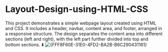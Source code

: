 # Layout-Design-using-HTML-CSS
This project demonstrates a simple webpage layout created using HTML and CSS. It includes a header, navbar, content area, and footer, arranged in a responsive structure. The design separates the content area into different sections (left and right), with the left part further divided into top and bottom sections.
⬇️
![{FFF8F60E-31E0-4FD2-BA2B-B6C290431161}](https://github.com/user-attachments/assets/6553fba2-cb56-4d14-9ce4-1db62458111e)
